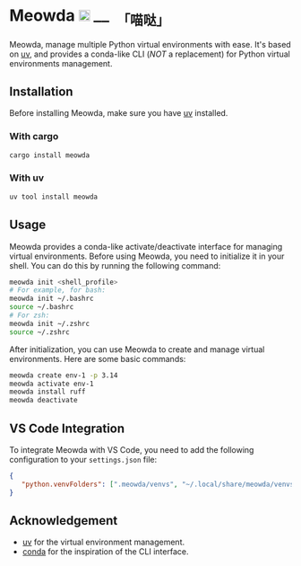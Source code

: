 # Meowda <img src="https://www.gstatic.com/android/keyboard/emojikitchen/20230301/u1f61c/u1f61c_u1f431.png" alt="🐱" width="20px"/> <sub><samp>—— 「喵哒」</samp></sub>

Meowda, manage multiple Python virtual environments with ease. It's based on [uv](https://docs.astral.sh/uv/), and provides a conda-like CLI (_NOT_ a replacement) for Python virtual environments management.

## Installation

Before installing Meowda, make sure you have [uv](https://docs.astral.sh/uv/) installed.

### With cargo

```bash
cargo install meowda
```

### With uv

```bash
uv tool install meowda
```

## Usage

Meowda provides a conda-like activate/deactivate interface for managing virtual environments. Before using Meowda, you need to initialize it in your shell. You can do this by running the following command:

```bash
meowda init <shell_profile>
# For example, for bash:
meowda init ~/.bashrc
source ~/.bashrc
# For zsh:
meowda init ~/.zshrc
source ~/.zshrc
```

After initialization, you can use Meowda to create and manage virtual environments. Here are some basic commands:

```bash
meowda create env-1 -p 3.14
meowda activate env-1
meowda install ruff
meowda deactivate
```

## VS Code Integration

To integrate Meowda with VS Code, you need to add the following configuration to your `settings.json` file:

```json
{
   "python.venvFolders": [".meowda/venvs", "~/.local/share/meowda/venvs"]
}
```

## Acknowledgement

-  [uv](https://docs.astral.sh/uv/) for the virtual environment management.
-  [conda](https://github.com/conda/conda) for the inspiration of the CLI interface.
